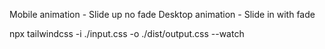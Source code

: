 Mobile animation - Slide up no fade
Desktop animation - Slide in with fade

npx tailwindcss -i ./input.css -o ./dist/output.css --watch
